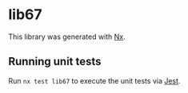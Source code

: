 # lib67

This library was generated with [Nx](https://nx.dev).

## Running unit tests

Run `nx test lib67` to execute the unit tests via [Jest](https://jestjs.io).
